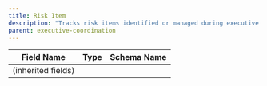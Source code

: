 ```yaml
---
title: Risk Item
description: "Tracks risk items identified or managed during executive coordination."
parent: executive-coordination
---
```


| Field Name | Type | Schema Name |
|------------|------|-------------|
| (inherited fields) | | |

